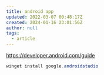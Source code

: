 ```yaml
---
title: android app
updated: 2022-03-07 00:48:17Z
created: 2024-01-16 23:01:56Z
author: null
tags:
  - article
---
```


https://developer.android.com/guide

```powershell
winget install google.androidstudio
```
